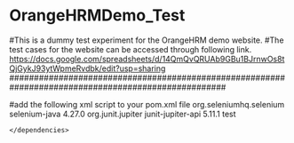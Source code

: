 # OrangeHRMDemo_Test
#This is a dummy test experiment for the OrangeHRM demo website.
#The test cases for the website can be accessed through following link.
https://docs.google.com/spreadsheets/d/14QmQvQRUAb9GBu1BJrnwOs8tQjGykJ93ytWpmeRvdbk/edit?usp=sharing
####################################################################################################

#add the following xml script to your pom.xml file
 <dependencies>
        <!-- https://mvnrepository.com/artifact/org.seleniumhq.selenium/selenium-java -->
        <dependency>
            <groupId>org.seleniumhq.selenium</groupId>
            <artifactId>selenium-java</artifactId>
            <version>4.27.0</version>
        </dependency>
        <!-- https://mvnrepository.com/artifact/org.junit.jupiter/junit-jupiter-api -->
        <dependency>
            <groupId>org.junit.jupiter</groupId>
            <artifactId>junit-jupiter-api</artifactId>
            <version>5.11.1</version>
            <scope>test</scope>
        </dependency>


    </dependencies>
